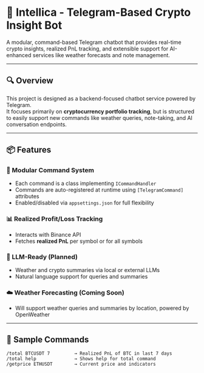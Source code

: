 # 🤖 Intellica - Telegram-Based Crypto Insight Bot

A modular, command-based Telegram chatbot that provides real-time crypto insights, realized PnL tracking, and extensible support for AI-enhanced services like weather forecasts and note management.

---

## 🔍 Overview

This project is designed as a backend-focused chatbot service powered by Telegram.  
It focuses primarily on **cryptocurrency portfolio tracking**, but is structured to easily support new commands like weather queries, note-taking, and AI conversation endpoints.

---

## 📦 Features

### 🧩 Modular Command System
- Each command is a class implementing `ICommandHandler`
- Commands are auto-registered at runtime using `[TelegramCommand]` attributes
- Enabled/disabled via `appsettings.json` for full flexibility

### 📊 Realized Profit/Loss Tracking
- Interacts with Binance API
- Fetches **realized PnL** per symbol or for all symbols

### 🧠 LLM-Ready (Planned)
- Weather and crypto summaries via local or external LLMs
- Natural language support for queries and summaries

### ☁️ Weather Forecasting (Coming Soon)
- Will support weather queries and summaries by location, powered by OpenWeather

---

## 💬 Sample Commands

```shell
/total BTCUSDT 7         → Realized PnL of BTC in last 7 days
/total help              → Shows help for total command
/getprice ETHUSDT        → Current price and indicators
